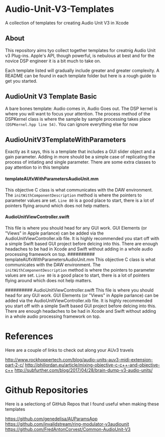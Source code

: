# Audio-Unit-V3-Templates
A collection of templates for creating Audio Unit V3 in Xcode

## About
This repository aims tyo collect together templates for creatnig Audio Unit v3 Plug-ins. 
Apple's API, though powerful, is nebulous at best and for the novice DSP engineer it is a bit much to take on.

Each template listed will gradually include greater and greater complexity. A README can be found in each template folder
but here is a rough guide to get you started.

## AudioUnit V3 Template Basic
A bare bones template: Audio comes in, Audio Goes out. The DSP kernel is where you will want to focus your attention.
The process method of the DSPKernel class is where the sample by sample processing takes place `(DSPKernel.hpp line 54)`.
You can ignore everything else for now


## AudioUnitV3TemplateWithParameters
Exactly as it says, this is a template that includes a GUI slider object and a gain parameter. Adding in more should be a 
simple case of replicating the process of intiating and single parameter. There are some extra classes to pay attention to 
in this template

#### templateAUfxWithParametersAudioUnit.mm
This objective C class is what communicates with the DAW environment. The `initWithComponentDescription` method is where
the pointers to parameter values are set. `Line 80` is a good place to start, there is a lot of pointers flying around
which does not help matters.

#### AudioUnitViewController.swift
This file is where you should head for any GUI work. GUI Elements (or "Views" in Apple parlance) can be added via the AudioUnitViewController.xib
file. It is highly recommended you start off with a simple Swift based GUI project before delcing into this. There are enough
headaches to be had in Xcode and Swift without adding in a whole audio processing framework on top.
########## templateAUfxWithParametersAudioUnit.mm
This objective C class is what communicates with the DAW environment. The `initWithComponentDescription` method is where
the pointers to parameter values are set. `Line 80` is a good place to start, there is a lot of pointers flying around
which does not help matters.

########## AudioUnitViewController.swift
This file is where you should head for any GUI work. GUI Elements (or "Views" in Apple parlance) can be added via the AudioUnitViewController.xib
file. It is highly recommended you start off with a simple Swift based GUI project before delcing into this. There are enough
headaches to be had in Xcode and Swift without adding in a whole audio processing framework on top.

# References
Here are a couple of links to check out along your AUv3 travels

http://www.rockhoppertech.com/blog/audio-units-auv3-midi-extension-part-2-c/
http://philjordan.eu/article/mixing-objective-c-c++-and-objective-c++
http://subfurther.com/blog/2017/04/28/brain-dump-v3-audio-units/

# Github Repositories

Here is a selectiong of GitHub Repos that I found useful when making these templates

https://github.com/genedelisa/AUParamsApp
https://github.com/invalidstream/ring-modulator-v3audiounit
https://github.com/FredAntonCorvest/Common-AudioUnit-V3
